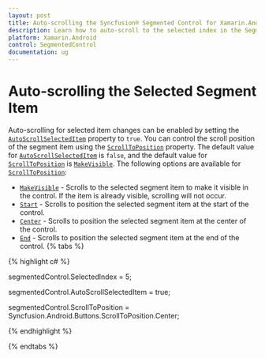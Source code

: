 ```yaml
---
layout: post
title: Auto-scrolling the Syncfusion® Segmented Control for Xamarin.Android
description: Learn how to auto-scroll to the selected index in the Segmented Control
platform: Xamarin.Android
control: SegmentedControl
documentation: ug
---
```


# Auto-scrolling the Selected Segment Item

Auto-scrolling for selected item changes can be enabled by setting the [`AutoScrollSelectedItem`](https://help.syncfusion.com/cr/xamarin-android/Syncfusion.Android.Buttons.SfSegmentedControl.html#Syncfusion_Android_Buttons_SfSegmentedControl_AutoScrollSelectedItem) property to `true`. You can control the scroll position of the segment item using the [`ScrollToPosition`](https://help.syncfusion.com/cr/xamarin-android/Syncfusion.Android.Buttons.SfSegmentedControl.html#Syncfusion_Android_Buttons_SfSegmentedControl_ScrollToPosition) property. The default value for [`AutoScrollSelectedItem`](https://help.syncfusion.com/cr/xamarin-android/Syncfusion.Android.Buttons.SfSegmentedControl.html#Syncfusion_Android_Buttons_SfSegmentedControl_AutoScrollSelectedItem) is `false`, and the default value for [`ScrollToPosition`](https://help.syncfusion.com/cr/xamarin-android/Syncfusion.Android.Buttons.SfSegmentedControl.html#Syncfusion_Android_Buttons_SfSegmentedControl_ScrollToPosition) is [`MakeVisible`](https://help.syncfusion.com/cr/xamarin-android/Syncfusion.Android.Buttons.ScrollToPosition.html#Syncfusion_Android_Buttons_ScrollToPosition_MakeVisible). The following options are available for [`ScrollToPosition`](https://help.syncfusion.com/cr/xamarin-android/Syncfusion.Android.Buttons.SfSegmentedControl.html#Syncfusion_Android_Buttons_SfSegmentedControl_ScrollToPosition):

* [`MakeVisible`](https://help.syncfusion.com/cr/xamarin-android/Syncfusion.Android.Buttons.ScrollToPosition.html#Syncfusion_Android_Buttons_ScrollToPosition_MakeVisible) - Scrolls to the selected segment item to make it visible in the control. If the item is already visible, scrolling will not occur.
* [`Start`](https://help.syncfusion.com/cr/xamarin-android/Syncfusion.Android.Buttons.ScrollToPosition.html#Syncfusion_Android_Buttons_ScrollToPosition_Start) - Scrolls to position the selected segment item at the start of the control.
* [`Center`](https://help.syncfusion.com/cr/xamarin-android/Syncfusion.Android.Buttons.ScrollToPosition.html#Syncfusion_Android_Buttons_ScrollToPosition_Center) - Scrolls to position the selected segment item at the center of the control.
* [`End`](https://help.syncfusion.com/cr/xamarin-android/Syncfusion.Android.Buttons.ScrollToPosition.html#Syncfusion_Android_Buttons_ScrollToPosition_End) - Scrolls to position the selected segment item at the end of the control.
{% tabs %}

{% highlight c# %}

segmentedControl.SelectedIndex = 5;

segmentedControl.AutoScrollSelectedItem = true;

segmentedControl.ScrollToPosition = Syncfusion.Android.Buttons.ScrollToPosition.Center;

{% endhighlight %}

{% endtabs %}